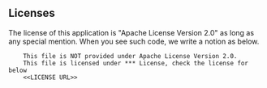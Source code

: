 ### 

## Licenses
The license of this application is "Apache License Version 2.0" as long as any special mention.
When you see such code, we write a notion as below.
```
    This file is NOT provided under Apache License Version 2.0.
    This file is licensed under *** License, check the license for below
    <<LICENSE URL>>
```